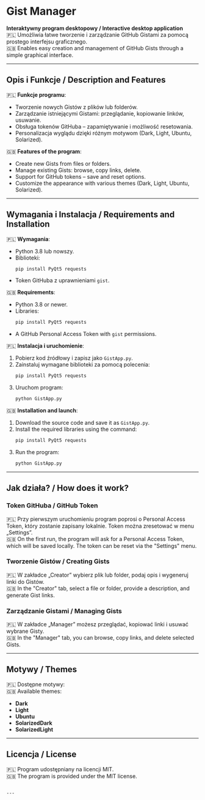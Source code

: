 # Gist Manager
**Interaktywny program desktopowy / Interactive desktop application**  
🇵🇱 Umożliwia łatwe tworzenie i zarządzanie GitHub Gistami za pomocą prostego interfejsu graficznego.  
🇬🇧 Enables easy creation and management of GitHub Gists through a simple graphical interface.  

---

## Opis i Funkcje / Description and Features

🇵🇱 **Funkcje programu**:  
- Tworzenie nowych Gistów z plików lub folderów.  
- Zarządzanie istniejącymi Gistami: przeglądanie, kopiowanie linków, usuwanie.  
- Obsługa tokenów GitHuba – zapamiętywanie i możliwość resetowania.  
- Personalizacja wyglądu dzięki różnym motywom (Dark, Light, Ubuntu, Solarized).  

🇬🇧 **Features of the program**:  
- Create new Gists from files or folders.  
- Manage existing Gists: browse, copy links, delete.  
- Support for GitHub tokens – save and reset options.  
- Customize the appearance with various themes (Dark, Light, Ubuntu, Solarized).  

---

## Wymagania i Instalacja / Requirements and Installation

🇵🇱 **Wymagania**:  
- Python 3.8 lub nowszy.  
- Biblioteki:  
  ```bash
  pip install PyQt5 requests
  ```
- Token GitHuba z uprawnieniami `gist`.  

🇬🇧 **Requirements**:  
- Python 3.8 or newer.  
- Libraries:  
  ```bash
  pip install PyQt5 requests
  ```
- A GitHub Personal Access Token with `gist` permissions.  

🇵🇱 **Instalacja i uruchomienie**:  
1. Pobierz kod źródłowy i zapisz jako `GistApp.py`.  
2. Zainstaluj wymagane biblioteki za pomocą polecenia:  
   ```bash
   pip install PyQt5 requests
   ```
3. Uruchom program:  
   ```bash
   python GistApp.py
   ```  

🇬🇧 **Installation and launch**:  
1. Download the source code and save it as `GistApp.py`.  
2. Install the required libraries using the command:  
   ```bash
   pip install PyQt5 requests
   ```
3. Run the program:  
   ```bash
   python GistApp.py
   ```  

---

## Jak działa? / How does it work?

### Token GitHuba / GitHub Token  
🇵🇱 Przy pierwszym uruchomieniu program poprosi o Personal Access Token, który zostanie zapisany lokalnie. Token można zresetować w menu „Settings”.  
🇬🇧 On the first run, the program will ask for a Personal Access Token, which will be saved locally. The token can be reset via the "Settings" menu.  

### Tworzenie Gistów / Creating Gists  
🇵🇱 W zakładce „Creator” wybierz plik lub folder, podaj opis i wygeneruj linki do Gistów.  
🇬🇧 In the "Creator" tab, select a file or folder, provide a description, and generate Gist links.  

### Zarządzanie Gistami / Managing Gists  
🇵🇱 W zakładce „Manager” możesz przeglądać, kopiować linki i usuwać wybrane Gisty.  
🇬🇧 In the "Manager" tab, you can browse, copy links, and delete selected Gists.  

---

## Motywy / Themes  

🇵🇱 Dostępne motywy:  
🇬🇧 Available themes:  

- **Dark**  
- **Light**  
- **Ubuntu**  
- **SolarizedDark**  
- **SolarizedLight**  

---

## Licencja / License  

🇵🇱 Program udostępniany na licencji MIT.  
🇬🇧 The program is provided under the MIT license.  
```

---
